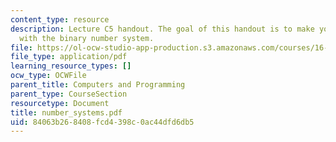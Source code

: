 ```yaml
---
content_type: resource
description: Lecture C5 handout. The goal of this handout is to make you comfortable
  with the binary number system.
file: https://ol-ocw-studio-app-production.s3.amazonaws.com/courses/16-01-unified-engineering-i-ii-iii-iv-fall-2005-spring-2006/84063b268408fcd4398c0ac44dfd6db5_number_systems.pdf
file_type: application/pdf
learning_resource_types: []
ocw_type: OCWFile
parent_title: Computers and Programming
parent_type: CourseSection
resourcetype: Document
title: number_systems.pdf
uid: 84063b26-8408-fcd4-398c-0ac44dfd6db5
---
```

